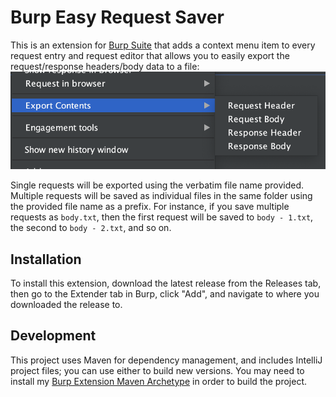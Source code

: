 # Burp Easy Request Saver

This is an extension for [Burp Suite](https://portswigger.net/burp) that adds a context menu item to every request entry and request editor that allows you to easily export the request/response headers/body data to a file:
![Screenshot showing the "Export" context menu item added by this extension](img/demo-01.png)

Single requests will be exported using the verbatim file name provided. Multiple requests will be saved as individual files in the same folder using the provided file name as a prefix. For instance, if you save multiple requests as `body.txt`, then the first request will be saved to `body - 1.txt`, the second to `body - 2.txt`, and so on.

## Installation

To install this extension, download the latest release from the Releases tab, then go to the Extender tab in Burp, click "Add", and navigate to where you downloaded the release to. 

## Development

This project uses Maven for dependency management, and includes IntelliJ project files; you can use either to build new versions. You may need to install my [Burp Extension Maven Archetype](https://github.com/ise-spolansky/burp-extension-maven-archetype) in order to build the project.